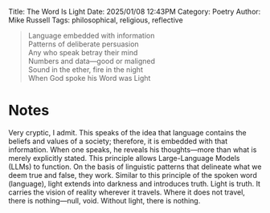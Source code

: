 Title: The Word Is Light
Date: 2025/01/08 12:43PM
Category: Poetry
Author: Mike Russell
Tags: philosophical, religious, reflective

> Language embedded with information<br>
> Patterns of deliberate persuasion<br>
> Any who speak betray their mind<br>
> Numbers and data—good or maligned<br>
> Sound in the ether, fire in the night<br>
> When God spoke his Word was Light

# Notes

Very cryptic, I admit. This speaks of the idea that language contains the beliefs and values of a society; therefore, it is embedded with that information. When one speaks, he reveals his thoughts—more than what is merely explicitly stated. This principle allows Large-Language Models (LLMs) to function. On the basis of linguistic patterns that delineate what we deem true and false, they work. Similar to this principle of the spoken word (language), light extends into darkness and introduces truth. Light is truth. It carries the vision of reality wherever it travels. Where it does not travel, there is nothing—null, void. Without light, there is nothing.